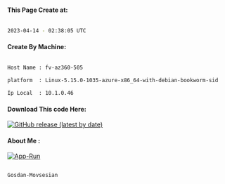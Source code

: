 
   
#### This Page Create at:

```bash

2023-04-14 - 02:38:05 UTC

```

#### Create By Machine:

```bash

Host Name : fv-az360-505

platform  : Linux-5.15.0-1035-azure-x86_64-with-debian-bookworm-sid

Ip Local  : 10.1.0.46

```
#### Download This code Here:

[![GitHub release (latest by date)](https://img.shields.io/github/v/release/Gosdan-Movsesian/Gosdan?style=for-the-badge&label=Download)](https://github.com/Gosdan-Movsesian/Gosdan/releases) 

</p> 

#### About Me :

[![App-Run](https://github.com/Gosdan-Movsesian/Gosdan/actions/workflows/App-Run.yml/badge.svg)](https://github.com/Gosdan-Movsesian/Gosdan/actions/workflows/App-Run.yml)

```bash

Gosdan-Movsesian

```


